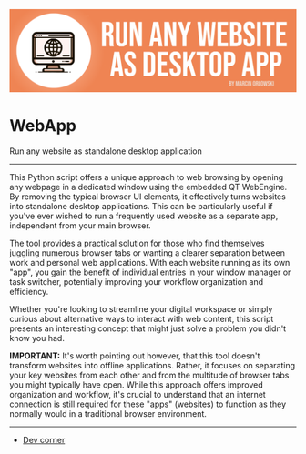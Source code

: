 ![WebApp](logo.png)

# WebApp

Run any website as standalone desktop application

---

This Python script offers a unique approach to web browsing by opening any webpage in a dedicated
window using the embedded QT WebEngine. By removing the typical browser UI elements, it effectively
turns websites into standalone desktop applications. This can be particularly useful if you've ever
wished to run a frequently used website as a separate app, independent from your main browser.

The tool provides a practical solution for those who find themselves juggling numerous browser tabs
or wanting a clearer separation between work and personal web applications. With each website
running as its own "app", you gain the benefit of individual entries in your window manager or task
switcher, potentially improving your workflow organization and efficiency.

Whether you're looking to streamline your digital workspace or simply curious about alternative
ways to interact with web content, this script presents an interesting concept that might just
solve a problem you didn't know you had.

**IMPORTANT:** It's worth pointing out however, that this tool doesn't transform websites into
offline applications. Rather, it focuses on separating your key websites from each other and from
the multitude of browser tabs you might typically have open. While this approach offers improved
organization and workflow, it's crucial to understand that an internet connection is still required
for these "apps" (websites) to function as they normally would in a traditional browser environment.

---

* [Dev corner](dev.md)
